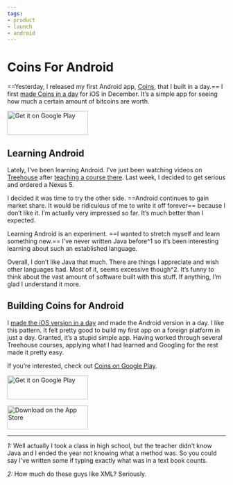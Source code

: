 ```yaml
---
tags:
- product
- launch
- android
---
```


# Coins For Android

==Yesterday, I released my first Android app, [Coins](http://getcoinsapp.com), that I built in a day.== I first [made Coins in a day](/coins) for iOS in December. It’s a simple app for seeing how much a certain amount of bitcoins are worth.

<a href="http://getcoinsapp.com/download/android" class="app-store" rel="external nofollow"><img src="http://getcoinsapp.com/assets/google-play.svg" width="186" height="55" alt="Get it on Google Play"></a>

## Learning Android

Lately, I’ve been learning Android. I’ve just been watching videos on [Treehouse](http://teamtreehouse.com) after [teaching a course there](http://teamtreehouse.com/photo-bombers-app). Last week, I decided to get serious and ordered a Nexus 5.

I decided it was time to try the other side. ==Android continues to gain market share. It would be ridiculous of me to write it off forever== because I don’t like it. I’m actually very impressed so far. It’s much better than I expected.

Learning Android is an experiment. ==I wanted to stretch myself and learn something new.== I’ve never written Java before^1 so it’s been interesting learning about such an established language.

Overall, I don’t like Java that much. There are things I appreciate and wish other languages had. Most of it, seems excessive though^2. It’s funny to think about the vast amount of software built with this stuff. If anything, I’m glad I understand it more.

## Building Coins for Android

I [made the iOS version in a day](/coins) and made the Android version in a day. I like this pattern. It felt pretty good to build my first app on a foreign platform in just a day. Granted, it’s a stupid simple app. Having worked through several Treehouse courses, applying what I had learned and Googling for the rest made it pretty easy.

If you’re interested, check out [Coins on Google Play](http://getcoinsapp.com/download/android).

<a href="http://getcoinsapp.com/download/android" class="app-store" rel="external nofollow"><img src="http://getcoinsapp.com/assets/google-play.svg" width="186" height="55" alt="Get it on Google Play"></a>

<a href="http://getcoinsapp.com/download/ios" class="app-store" rel="external nofollow"><img src="http://getcoinsapp.com/assets/app-store.svg" width="186" height="55" alt="Download on the App Store"></a>

---

*1:* Well actually I took a class in high school, but the teacher didn’t know Java and I ended the year not knowing what a method was. So you could say I've written some if typing exactly what was in a text book counts.

*2:* How much do these guys like XML? Seriously.
